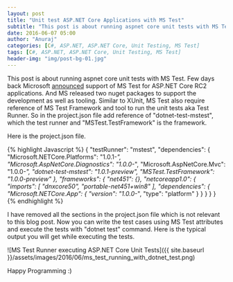 ```yaml
---
layout: post
title: "Unit test ASP.NET Core Applications with MS Test"
subtitle: "This post is about running aspnet core unit tests with MS Test. Few days back Microsoft announced support of MS Test for ASP.NET Core applications. And MS released two nuget packages to support the development as well as tooling."
date: 2016-06-07 05:00
author: "Anuraj"
categories: [C#, ASP.NET, ASP.NET Core, Unit Testing, MS Test]
tags: [C#, ASP.NET, ASP.NET Core, Unit Testing, MS Test]
header-img: "img/post-bg-01.jpg"
---
```

This post is about running aspnet core unit tests with MS Test. Few days back Microsoft [announced](https://blogs.msdn.microsoft.com/visualstudioalm/2016/05/30/announcing-mstest-framework-support-for-net-core-rc2-asp-net-core-rc2/) support of MS Test for ASP.NET Core RC2 applications. And MS released two nuget packages to support the development as well as tooling. Similar to XUnit, MS Test also require reference of MS Test Framework and tool to run the unit tests aka Test Runner. So in the project.json file add reference of "dotnet-test-mstest", which the test runner and "MSTest.TestFramework" is the framework. 

Here is the project.json file.

{% highlight Javascript %}
{
	"testRunner": "mstest",
	"dependencies": {
		"Microsoft.NETCore.Platforms": "1.0.1-*",
		"Microsoft.AspNetCore.Diagnostics": "1.0.0-*",
		"Microsoft.AspNetCore.Mvc": "1.0.0-*",
		"dotnet-test-mstest": "1.0.1-preview",
		"MSTest.TestFramework": "1.0.0-preview"
	},
	"frameworks": {
		"net451": {},
		"netcoreapp1.0": {
			"imports": [
				"dnxcore50",
				"portable-net451+win8"
			],
			"dependencies": {
				"Microsoft.NETCore.App": {
					"version": "1.0.0-*",
					"type": "platform"
				}
			}
		}
	}
}
{% endhighlight %}

I have removed all the sections in the project.json file which is not relevant to this blog post. Now you can write the test cases using MS Test attributes and execute the tests with "dotnet test" command. Here is the typical output you will get while executing the tests.

![MS Test Runner executing ASP.NET Core Unit Tests]({{ site.baseurl }}/assets/images/2016/06/ms_test_running_with_dotnet_test.png)

Happy Programming :)